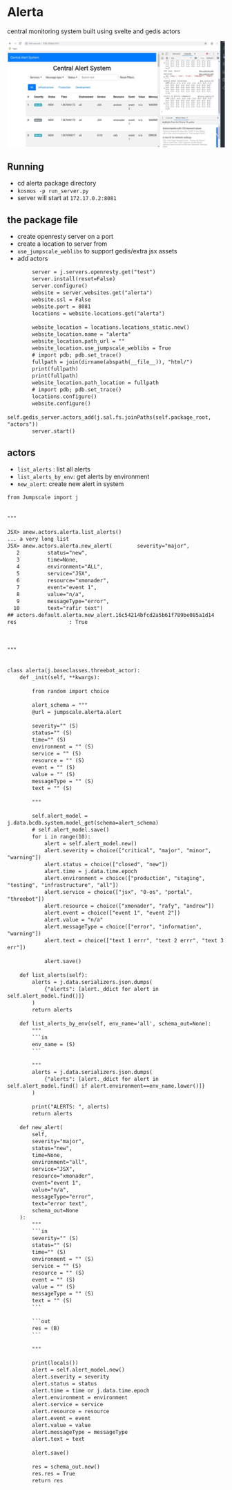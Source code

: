 # Alerta

central monitoring system built using svelte and gedis actors

![alerta](./alerta.jpg)

## Running 

- cd alerta package directory
- `kosmos -p run_server.py`
- server will start at `172.17.0.2:8081`

## the package file

- create openresty server on a port
- create a location to server from
- `use_jumpscale_weblibs` to support gedis/extra jsx assets
- add actors

```python3
        server = j.servers.openresty.get("test")
        server.install(reset=False)
        server.configure()
        website = server.websites.get("alerta")
        website.ssl = False
        website.port = 8081
        locations = website.locations.get("alerta")

        website_location = locations.locations_static.new()
        website_location.name = "alerta"
        website_location.path_url = ""
        website_location.use_jumpscale_weblibs = True
        # import pdb; pdb.set_trace()
        fullpath = join(dirname(abspath(__file__)), "html/")
        print(fullpath)
        print(fullpath)
        website_location.path_location = fullpath
        # import pdb; pdb.set_trace()
        locations.configure()
        website.configure()
        self.gedis_server.actors_add(j.sal.fs.joinPaths(self.package_root, "actors"))
        server.start()
```


## actors

- `list_alerts` : list all alerts 
- `list_alerts_by_env`: get alerts by environment
- `new_alert`: create new alert in system
```python3
from Jumpscale import j


"""

JSX> anew.actors.alerta.list_alerts() 
... a very long list
JSX> anew.actors.alerta.new_alert(        severity="major", 
   2         status="new", 
   3         time=None, 
   4         environment="ALL", 
   5         service="JSX", 
   6         resource="xmonader", 
   7         event="event 1", 
   8         value="n/a", 
   9         messageType="error", 
  10         text="rafir text")                                                                                        
## actors.default.alerta.new_alert.16c54214bfcd2a5b61f789be085a1d14
res                 : True



"""


class alerta(j.baseclasses.threebot_actor):
    def _init(self, **kwargs):

        from random import choice

        alert_schema = """
        @url = jumpscale.alerta.alert

        severity="" (S)
        status="" (S)
        time="" (S)  
        environment = "" (S)
        service = "" (S)
        resource = "" (S)
        event = "" (S)
        value = "" (S)
        messageType = "" (S)
        text = "" (S)

        """

        self.alert_model = j.data.bcdb.system.model_get(schema=alert_schema)
        # self.alert_model.save()
        for i in range(10):
            alert = self.alert_model.new()
            alert.severity = choice(["critical", "major", "minor", "warning"])
            alert.status = choice(["closed", "new"])
            alert.time = j.data.time.epoch
            alert.environment = choice(["production", "staging", "testing", "infrastructure", "all"])
            alert.service = choice(["jsx", "0-os", "portal", "threebot"])
            alert.resource = choice(["xmonader", "rafy", "andrew"])
            alert.event = choice(["event 1", "event 2"])
            alert.value = "n/a"
            alert.messageType = choice(["error", "information", "warning"])
            alert.text = choice(["text 1 errr", "text 2 errr", "text 3 err"])

            alert.save()

    def list_alerts(self):
        alerts = j.data.serializers.json.dumps(
            {"alerts": [alert._ddict for alert in self.alert_model.find()]}
        )
        return alerts

    def list_alerts_by_env(self, env_name='all', schema_out=None):
        """
        ```in
        env_name = (S)
        ```

        """
        alerts = j.data.serializers.json.dumps(
            {"alerts": [alert._ddict for alert in self.alert_model.find() if alert.environment==env_name.lower()]}
        )
        
        print("ALERTS: ", alerts)
        return alerts

    def new_alert(
        self,
        severity="major",
        status="new",
        time=None,
        environment="all",
        service="JSX",
        resource="xmonader",
        event="event 1",
        value="n/a",
        messageType="error",
        text="error text",
        schema_out=None
    ):
        """
        ```in 
        severity="" (S)
        status="" (S)
        time="" (S)  
        environment = "" (S)
        service = "" (S)
        resource = "" (S)
        event = "" (S)
        value = "" (S)
        messageType = "" (S)
        text = "" (S)
        ```

        ```out
        res = (B)
        ```        

        """

        print(locals())
        alert = self.alert_model.new()
        alert.severity = severity
        alert.status = status
        alert.time = time or j.data.time.epoch
        alert.environment = environment
        alert.service = service
        alert.resource = resource
        alert.event = event
        alert.value = value
        alert.messageType = messageType
        alert.text = text

        alert.save()

        res = schema_out.new()
        res.res = True
        return res
```